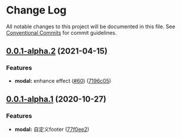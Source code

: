 # Change Log

All notable changes to this project will be documented in this file.
See [Conventional Commits](https://conventionalcommits.org) for commit guidelines.

## [0.0.1-alpha.2](https://github.com/belleui/belleui/compare/v0.0.1-alpha.1...v0.0.1-alpha.2) (2021-04-15)


### Features

* **modal:** enhance effect ([#60](https://github.com/belleui/belleui/issues/60)) ([7196c05](https://github.com/belleui/belleui/commit/7196c05d1bca9633c8697b3540a218291119effe))





## [0.0.1-alpha.1](https://github.com/belleui/belleui/compare/v0.0.1-alpha.0...v0.0.1-alpha.1) (2020-10-27)


### Features

* **modal:** 自定义footer ([77f0ee2](https://github.com/belleui/belleui/commit/77f0ee2bf6f4ed29d4b9475be1594df1d3009008))
